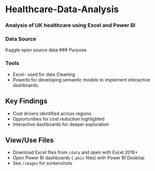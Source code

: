 # Healthcare-Data-Analysis
### Analysis of UK healthcare  using Excel and Power BI

### Data Source
Kaggle open source data ### Purpose

### Tools

- Excel- used for data Cleaning
- Powerbi for developing semantic models to implement interactive dashboards.


## Key Findings
- Cost drivers identified across regions
- Opportunities for cost reduction highlighted
- Interactive dashboards for deeper exploration

## View/Use Files
- Download Excel files from `/data` and open with Excel 2016+
- Open Power BI dashboards (`.pbix` files) with Power BI Desktop
- See `/images` for screenshots
